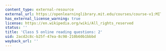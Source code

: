 ```yaml
---
content_type: external-resource
external_url: https://openlearninglibrary.mit.edu/courses/course-v1:MITx+18.05r_10+2022_Summer/courseware/week3/class5/4?activate_block_id=block-v1%3AMITx%2B18.05r_10%2B2022_Summer%2Btype%40vertical%2Bblock%40class5-rq2-vertical
has_external_license_warning: true
license: https://en.wikipedia.org/wiki/All_rights_reserved
status: ''
title: 'Class 5 online reading questions: 2'
uid: 2acd2c8c-b25f-47ea-8c98-210b60b1bbbd
wayback_url: ''
---
```

